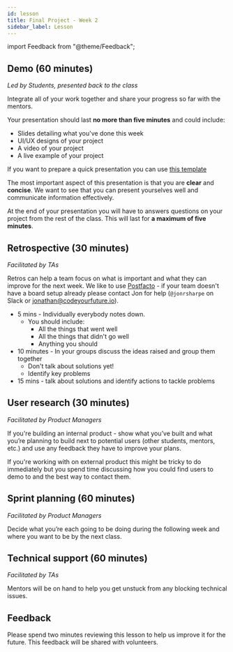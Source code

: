 ```yaml
---
id: lesson
title: Final Project - Week 2
sidebar_label: Lesson
---
```


import Feedback from "@theme/Feedback";

## Demo (60 minutes)

_Led by Students, presented back to the class_

Integrate all of your work together and share your progress so far with the mentors.

Your presentation should last **no more than five minutes** and could include:

- Slides detailing what you've done this week
- UI/UX designs of your project
- A video of your project
- A live example of your project

If you want to prepare a quick presentation you can use [this template](https://docs.google.com/presentation/d/1pQ7teLv6k4uDvpG8qVLs5YgzpD7jRbMUmyyszHsNPhc/edit#slide=id.g90bd724b34_0_0)

The most important aspect of this presentation is that you are **clear** and **concise**. We want to see that you can present yourselves well and communicate information effectively.

At the end of your presentation you will have to answers questions on your project from the rest of the class. This will last for **a maximum of five minutes**.

## Retrospective (30 minutes)

_Facilitated by TAs_

Retros can help a team focus on what is important and what they can improve for the next week. We like to use [Postfacto](https://pivotal.github.io/postfacto/) - if your team doesn't have a board setup already please contact Jon for help (`@jonrsharpe` on Slack or jonathan@codeyourfuture.io).

- 5 mins - Individually everybody notes down.
  - You should include:
    - All the things that went well
    - All the things that didn't go well
    - Anything you should
- 10 minutes - In your groups discuss the ideas raised and group them together
  - Don't talk about solutions yet!
  - Identify key problems
- 15 mins - talk about solutions and identify actions to tackle problems

## User research (30 minutes)

_Facilitated by Product Managers_

If you're building an internal product - show what you’ve built and what you’re planning to build next to potential users (other students, mentors, etc.) and use any feedback they have to improve your plans.

If you're working with on external product this might be tricky to do immediately but you spend time discussing how you could find users to demo to and the best way to contact them.

## Sprint planning (60 minutes)

_Facilitated by Product Managers_

Decide what you’re each going to be doing during the following week and where you want to be by the next class.

## Technical support (60 minutes)

_Facilitated by TAs_

Mentors will be on hand to help you get unstuck from any blocking technical issues.

## Feedback

Please spend two minutes reviewing this lesson to help us improve it for the future. This feedback will be shared with volunteers.

<Feedback module="Final Project" week="Week 2" />
